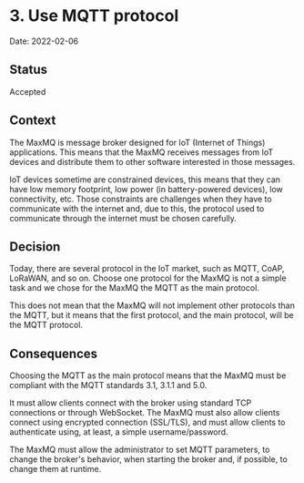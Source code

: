 # 3. Use MQTT protocol

Date: 2022-02-06

## Status

Accepted

## Context

The MaxMQ is message broker designed for IoT (Internet of Things) applications.
This means that the MaxMQ receives messages from IoT devices and distribute them
to other software interested in those messages.

IoT devices sometime are constrained devices, this means that they can have low
memory footprint, low power (in battery-powered devices), low connectivity, etc.
Those constraints are challenges when they have to communicate with the internet
and, due to this, the protocol used to communicate through the internet must be
chosen carefully.

## Decision

Today, there are several protocol in the IoT market, such as MQTT, CoAP,
LoRaWAN, and so on. Choose one protocol for the MaxMQ is not a simple task and
we chose for the MaxMQ the MQTT as the main protocol.

This does not mean that the MaxMQ will not implement other protocols than the
MQTT, but it means that the first protocol, and the main protocol, will be the
MQTT protocol.

## Consequences

Choosing the MQTT as the main protocol means that the MaxMQ must be compliant
with the MQTT standards 3.1, 3.1.1 and 5.0.

It must allow clients connect with the broker using standard TCP connections or
through WebSocket. The MaxMQ must also allow clients connect using encrypted
connection (SSL/TLS), and must allow clients to authenticate using, at least, a
simple username/password.

The MaxMQ must allow the administrator to set MQTT parameters, to change the
broker's behavior, when starting the broker and, if possible, to change them at
runtime.
